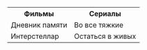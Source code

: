 <table>
    <tr>
        <th>Фильмы</th>
        <th>Сериалы</th>
    </tr>
    <tr>
        <td>Дневник памяти</td>
        <td>Во все тяжкие</td>
    </tr>
    <tr>
        <td>Интерстеллар</td>
        <td>Остаться в живых</td>
    </tr>
</table>

